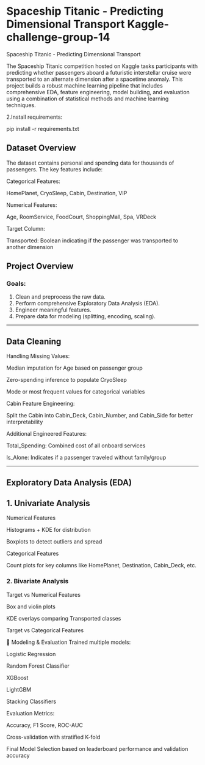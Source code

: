# Spaceship Titanic - Predicting Dimensional Transport Kaggle-challenge-group-14

Spaceship Titanic - Predicting Dimensional Transport

The Spaceship Titanic competition hosted on Kaggle tasks participants with predicting whether passengers aboard a futuristic interstellar cruise were transported to an alternate dimension after a spacetime anomaly.
This project builds a robust machine learning pipeline that includes comprehensive EDA, feature engineering, model building, and evaluation using a combination of statistical methods and machine learning techniques.

2.Install requirements:

pip install -r requirements.txt

## Dataset Overview

The dataset contains personal and spending data for thousands of passengers. The key features include:

Categorical Features:

HomePlanet, CryoSleep, Cabin, Destination, VIP

Numerical Features:

Age, RoomService, FoodCourt, ShoppingMall, Spa, VRDeck

Target Column:

Transported: Boolean indicating if the passenger was transported to another dimension

  
##  Project Overview

###  Goals:
1. Clean and preprocess the raw data.
2. Perform comprehensive Exploratory Data Analysis (EDA).
3. Engineer meaningful features.
4. Prepare data for modeling (splitting, encoding, scaling).
---

##  Data Cleaning

Handling Missing Values:

Median imputation for Age based on passenger group

Zero-spending inference to populate CryoSleep

Mode or most frequent values for categorical variables

Cabin Feature Engineering:

Split the Cabin into Cabin_Deck, Cabin_Number, and Cabin_Side for better interpretability

Additional Engineered Features:

Total_Spending: Combined cost of all onboard services

Is_Alone: Indicates if a passenger traveled without family/group

---
##  Exploratory Data Analysis (EDA)

## 1. Univariate Analysis

Numerical Features

Histograms + KDE for distribution

Boxplots to detect outliers and spread

Categorical Features

Count plots for key columns like HomePlanet, Destination, Cabin_Deck, etc.

### 2. Bivariate Analysis
Target vs Numerical Features

Box and violin plots

KDE overlays comparing Transported classes

Target vs Categorical Features

🤖 Modeling & Evaluation
Trained multiple models:

Logistic Regression

Random Forest Classifier

XGBoost

LightGBM

Stacking Classifiers

Evaluation Metrics:

Accuracy, F1 Score, ROC-AUC

Cross-validation with stratified K-fold

Final Model Selection based on leaderboard performance and validation accuracy


